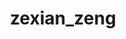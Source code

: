 ---
title: zexian_zeng
layout: people
permalink: /people/zexian_zeng
status: current
pname: Zexian Zeng, PhD
position: Computational Postdoc
office: 
eml: 
website:
cv: 
github:
linkedin:
google_scholar: 
twitter: 
facebook: 
instagram:
desp: Zexian Zeng received his master degrees in Computer Science and Industrial and Systems Engineering from University of Wisconsin-Madison. He received his Ph.D. in Biomedical Informatics from Northwestern University. He is now a post-doctoral research fellow in Dr. Shirley Liu’s laboratory at Dana-Farber Cancer Institute. His research interests include machine learning, stochastic modeling, computational genomics, with a focus on developing algorithms to study high-throughput sequencing data.
---